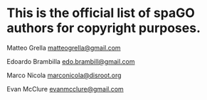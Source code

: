 # This is the official list of spaGO authors for copyright purposes.

Matteo Grella <matteogrella@gmail.com>

Edoardo Brambilla <edo.brambill@gmail.com>

Marco Nicola <marconicola@disroot.org>

Evan McClure <evanmcclure@gmail.com> 